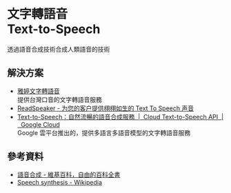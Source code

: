 # 文字轉語音<br>Text-to-Speech

透過語音合成技術合成人類語音的技術

## 解決方案

* [雅婷文字轉語音](https://tts.yating.tw/)  
  提供台灣口音的文字轉語音服務
* [ReadSpeaker - 为您的客户提供栩栩如生的 Text To Speech 声音](https://www.readspeaker.com/cn/)
* [Text-to-Speech：自然流暢的語音合成服務  |  Cloud Text-to-Speech API  |  Google Cloud](https://cloud.google.com/text-to-speech)  
  Google 雲平台推出的，提供多語言多語音模型的文字轉語音服務

## 參考資料

* [語音合成 - 維基百科，自由的百科全書](https://zh.wikipedia.org/wiki/%E8%AF%AD%E9%9F%B3%E5%90%88%E6%88%90)
* [Speech synthesis - Wikipedia](https://en.wikipedia.org/wiki/Speech_synthesis)
